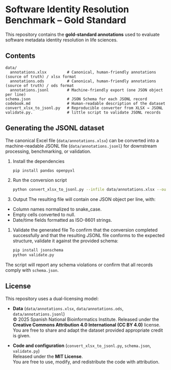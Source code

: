 # Software Identity Resolution Benchmark – Gold Standard

This repository contains the **gold-standard annotations** used to evaluate software metadata identity resolution in life sciences.

## Contents

```
data/
  annotations.xlsx         # Canonical, human-friendly annotations (source of truth) / xlsx format
  annotations.ods          # Canonical, human-friendly annotations (source of truth) / ods format
  annotations.jsonl        # Machine-friendly export (one JSON object per line)
schema.json                # JSON Schema for each JSONL record
codebook.md                # Human-readable description of the dataset 
convert_xlsx_to_jsonl.py   # Reproducible converter from XLSX → JSONL
validate.py.               # little script to validate JSONL records
```

## Generating the JSONL dataset

The canonical Excel file (`data/annotations.xlsx`) can be converted into a machine-readable JSONL file (`data/annotations.jsonl`) for downstream processing, benchmarking, or validation.
1.	Install the dependencies
    ```py
    pip install pandas openpyxl
    ```
2. Run the conversion script
    ```bash
    python convert_xlsx_to_jsonl.py --infile data/annotations.xlsx --outfile data/annotations.jsonl
    ```
3.	Output
The resulting file will contain one JSON object per line, with:
   - Column names normalized to snake_case.
   - Empty cells converted to null.
   - Date/time fields formatted as ISO-8601 strings.
1. Validate the generated file
To confirm that the conversion completed successfully and that the resulting JSONL file conforms to the expected structure, validate it against the provided schema:
    ```py
    pip install jsonschema
    python validate.py
    ```
The script will report any schema violations or confirm that all records comply with `schema.json`.


## License

This repository uses a dual-licensing model:

- **Data** (`data/annotations.xlsx`, `data/annotations.ods`, `data/annotations.jsonl`)  
  © 2025 Spanish National Bioinformatics Institute. Released under the **Creative Commons Attribution 4.0 International (CC BY 4.0)** license.  
  You are free to share and adapt the dataset provided appropriate credit is given.

- **Code and configuration** (`convert_xlsx_to_jsonl.py`, `schema.json`, `validate.py`)  
  Released under the **MIT License**.  
  You are free to use, modify, and redistribute the code with attribution.
